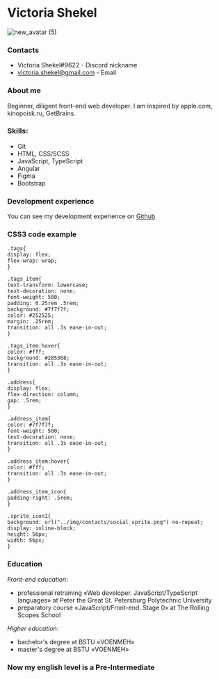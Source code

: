 # Victoria Shekel  


![new_avatar (5)](https://user-images.githubusercontent.com/102991917/206896949-68a48c6d-5904-48de-98ec-7ab9b8acc852.jpg "Photo of Victoria Shekel")

### Contacts
* Victoria Shekel#9622 - Discord nickname
* victoria.shekel@gmail.com - Email

### About me
Beginner, diligent front-end web developer. I&nbsp;am inspired by&nbsp;apple.com, kinopoisk.ru, GetBrains.

### Skills:
* Git
* HTML, CSS/SCSS
* JavaScript, TypeScript
* Angular
* Figma
* Bootstrap

### Development experience
You can see my development experience on [Github](https://github.com/victoria-shekel "Link to Github account")

### CSS3 code example
    .tags{
    display: flex;
    flex-wrap: wrap;
    }
    
    .tags_item{
    text-transform: lowercase;
    text-decoration: none;
    font-weight: 500;
    padding: 0.25rem .5rem;
    background: #7f7f7f;
    color: #252525;
    margin: .25rem;
    transition: all .3s ease-in-out;
    }
    
    .tags_item:hover{
    color: #fff;
    background: #285368;
    transition: all .3s ease-in-out;
    }
    
    .address{
    display: flex;
    flex-direction: column;
    gap: .5rem;
    }
    
    .address_item{
    color: #7f7f7f;
    font-weight: 500;
    text-decoration: none;
    transition: all .3s ease-in-out;
    }
    
    .address_item:hover{
    color: #fff;
    transition: all .3s ease-in-out;
    }
    
    .address_item_icon{
    padding-right: .5rem;
    }
    
    .sprite_icon1{
    background: url("../img/contacts/social_sprite.png") no-repeat;
    display: inline-block;
    height: 56px;
    width: 56px;
    }
    
### Education
*Front-end education:* 
* professional retraining «Web developer. JavaScript/TypeScript languages» at Peter the Great St. Petersburg Polytechnic University
* preparatory course «JavaScript/Front-end. Stage 0» at The Rolling Scopes School

*Higher education:*
* bachelor's degree at BSTU «VOENMEH»
* master's degree at BSTU «VOENMEH»

### Now my english level is a Pre-Intermediate


